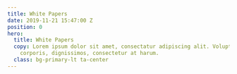 ```yaml
---
title: White Papers
date: 2019-11-21 15:47:00 Z
position: 0
hero:
  title: White Papers
  copy: Lorem ipsum dolor sit amet, consectatur adipiscing alit. Voluptas assumenda
    corporis, dignissimos, consectetur at harum.
  class: bg-primary-lt ta-center
---
```


